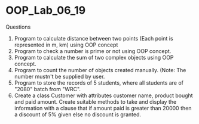 # OOP_Lab_06_19
Questions

1.	Program to calculate distance between two points (Each point is represented in m, km) using OOP concept
2.	Program to check a number is prime or not using OOP concept.
3.	Program to calculate the sum of two complex objects using OOP concept.
4.	Program to count the number of objects created manually. (Note: The number mustn't be supplied by user.
5.	Program to store the records of 5 students, where all students are of "2080" batch from "WRC".
6.	Create a class Customer with attributes customer name, product bought and paid amount. Create suitable methods to take and display the information with a clause that if amount paid is greater than 20000 then a discount of 5% given else no discount is granted.
